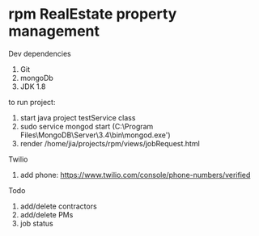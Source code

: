 # rpm RealEstate property management

Dev dependencies
1) Git
2) mongoDb
3) JDK 1.8

to run project:
1) start java project testService class
2) sudo service mongod start (C:\Program Files\MongoDB\Server\3.4\bin\mongod.exe')
3) render /home/jia/projects/rpm/views/jobRequest.html

Twilio
1) add phone: https://www.twilio.com/console/phone-numbers/verified

Todo
1) add/delete contractors
2) add/delete PMs
3) job status